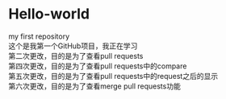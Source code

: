 # Hello-world
my first repository</br>
这个是我第一个GitHub项目，我正在学习</br>
第二次更改，目的是为了查看pull requests</br>
第四次更改，目的是为了查看pull requests中的compare</br>
第五次更改，目的是为了查看pull requests中的request之后的显示</br>
第六次更改，目的是为了查看merge pull requests功能</br>
